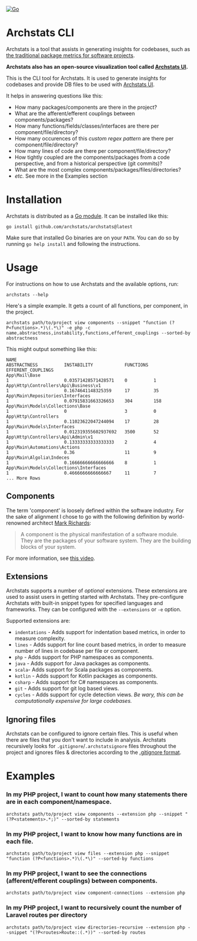 [![Go](https://github.com/archstats/archstats/actions/workflows/ci.yml/badge.svg)](https://github.com/archstats/archstats/actions/workflows/ci.yml)

# Archstats CLI

Archstats is a tool that assists in
generating insights for codebases, such
as [the traditional package metrics for software projects](https://en.wikipedia.org/wiki/Software_package_metrics).

**Archstats also has an open-source visualization tool called [Archstats UI](https://app.archstats.io).**


This is the CLI tool for Archstats. It is used to generate insights for codebases and provide DB files to be used
with [Archstats UI](https://app.archstats.io).

It helps in answering questions like this:

- How many packages/components are there in the project?
- What are the afferent/efferent couplings between components/packages?
- How many functions/fields/classes/interfaces are there per component/file/directory?
- How many occurences of this _custom regex pattern_ are there per component/file/directory?
- How many lines of code are there per component/file/directory?
- How tightly coupled are the components/packages from a code perspective, and from a historical perspective (git
  commits)?
- What are the most complex components/packages/files/directories?
- _etc._ See more in the Examples section


# Installation

Archstats is distributed as a [Go module](https://go.dev/blog/using-go-modules). It can be installed like this:

```shell
go install github.com/archstats/archstats@latest
```

Make sure that installed Go binaries are on your `PATH`. You can do so by running `go help install` and following the
instructions.

# Usage

For instructions on how to use Archstats and the available options, run:

```shell
archstats --help
```

Here's a simple example. It gets a count of all functions, per component, in the project.

```shell
archstats path/to/project view components --snippet "function (?P<functions>.*)\(.*\)" -e php -c name,abstractness,instability,functions,efferent_couplings --sorted-by abstractness
```

This might output something like this:

```shell
NAME                                                                                  ABSTRACTNESS          INSTABILITY            FUNCTIONS  EFFERENT_COUPLINGS
App\Mail\Base                                                                         1                     0.03571428571428571    0          1
App\Http\Controllers\Api\Business\v1                                                  1                     0.1674641148325359     17         35
App\Main\Repositories\Interfaces                                                      1                     0.07915831663326653    304        158
App\Main\Models\Collections\Base                                                      1                     0                      3          0
App\Http\Controllers                                                                  1                     0.11023622047244094    17         28
App\Main\Models\Interfaces                                                            1                     0.012319355602937692   3500       52
App\Http\Controllers\Api\Admin\v1                                                     1                     0.13333333333333333    2          4
App\Main\Automations\Actions                                                          1                     0.36                   11         9
App\Main\Algolia\Indeces                                                              1                     0.16666666666666666    8          1
App\Main\Models\Collections\Interfaces                                                1                     0.4666666666666667     11         7
... More Rows
```

## Components

The term 'component' is loosely defined within the software industry. For the sake of alignment I chose to go with the
following definition by world-renowned
architect [Mark Richards](https://www.developertoarchitect.com/mark-richards.html):
> A component is the physical manifestation of a software module. They are the packages of your software system. They
> are the building blocks of your system.

For more information, see [this video](https://www.youtube.com/watch?v=jrohK2unyE8).

## Extensions

Archstats supports a number of _optional_ extensions. These extensions are used to assist users in getting started with
Archstats. They pre-configure Archstats with built-in snippet types for specified languages and frameworks. They can be
configured with the `--extensions` or `-e` option.

Supported extensions are:

- `indentations` - Adds support for indentation based metrics, in order to measure complexity.
- `lines` - Adds support for line count based metrics, in order to measure number of lines in codebase per file or
  component.
- `php` - Adds support for PHP namespaces as components.
- `java` - Adds support for Java packages as components.
- `scala`- Adds support for Scala packages as components.
- `kotlin` - Adds support for Kotlin packages as components.
- `csharp` - Adds support for C# namespaces as components.
- `git` - Adds support for git log based views.
- `cycles` - Adds support for cycle detection views. _Be wary, this can be computationally expensive for large
  codebases._

## Ignoring files

Archstats can be configured to ignore certain files. This is useful when there are files that you don't want to include
in analysis.
Archstats recursively looks for `.gitignore`/`.archstatsignore` files throughout the project and ignores files &
directories according to the [.gitignore format](https://git-scm.com/docs/gitignore).

# Examples

### In my PHP project, I want to count how many statements there are in each component/namespace.

```shell
archstats path/to/project view components --extension php --snippet "(?P<statements>.*;)" --sorted-by statements
```

### In my PHP project, I want to know how many functions are in each file.

```shell
archstats path/to/project view files --extension php --snippet "function (?P<functions>.*)\(.*\)" --sorted-by functions
```

### In my PHP project, I want to see the connections (afferent/efferent couplings) between components.

```shell
archstats path/to/project view component-connections --extension php
```

### In my PHP project, I want to recursively count the number of Laravel routes per directory

```shell
archstats path/to/project view directories-recursive --extension php --snippet "(?P<routes>Route::(.*))" --sorted-by routes
```
